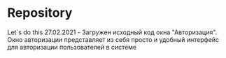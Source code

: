 # Repository
Let`s do this 27.02.2021 - Загружен исходный код окна "Авторизация". Окно авторизации представляет из себя просто и удобный интерфейс для авторизации пользователей в системе
